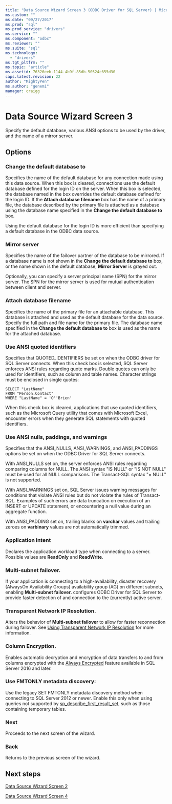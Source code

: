 ```yaml
---
title: "Data Source Wizard Screen 3 (ODBC Driver for SQL Server) | Microsoft Docs"
ms.custom: ""
ms.date: "09/27/2017"
ms.prod: "sql"
ms.prod_service: "drivers"
ms.service: ""
ms.component: "odbc"
ms.reviewer: ""
ms.suite: "sql"
ms.technology: 
  - "drivers"
ms.tgt_pltfrm: ""
ms.topic: "article"
ms.assetid: 76326eeb-1144-4b9f-85db-50524c655d30
caps.latest.revision: 22
author: "MightyPen"
ms.author: "genemi"
manager: craigg
---
```

# Data Source Wizard Screen 3

Specify the default database, various ANSI options to be used by the driver, and the name of a mirror server.

## Options

### Change the default database to

Specifies the name of the default database for any connection made using this data source. When this box is cleared, connections use the default database defined for the login ID on the server. When this box is selected, the database named in the box overrides the default database defined for the login ID. If the **Attach database filename** box has the name of a primary file, the database described by the primary file is attached as a database using the database name specified in the **Change the default database to** box.

Using the default database for the login ID is more efficient than specifying a default database in the ODBC data source.

### Mirror server

Specifies the name of the failover partner of the database to be mirrored. If a database name is not shown in the **Change the default database to** box, or the name shown is the default database, **Mirror Server** is grayed out.

Optionally, you can specify a server principal name (SPN) for the mirror server. The SPN for the mirror server is used for mutual authentication between client and server.

### Attach database filename

Specifies the name of the primary file for an attachable database. This database is attached and used as the default database for the data source. Specify the full path and file name for the primary file. The database name specified in the **Change the default database to** box is used as the name for the attached database.

### Use ANSI quoted identifiers

Specifies that QUOTED_IDENTIFIERS be set on when the ODBC driver for SQL Server connects. When this check box is selected, SQL Server enforces ANSI rules regarding quote marks. Double quotes can only be used for identifiers, such as column and table names. Character strings must be enclosed in single quotes:

```
SELECT "LastName"
FROM "Person.Contact"
WHERE "LastName" = 'O''Brien'
```

When this check box is cleared, applications that use quoted identifiers, such as the Microsoft Query utility that comes with Microsoft Excel, encounter errors when they generate SQL statements with quoted identifiers.

### Use ANSI nulls, paddings, and warnings

Specifies that the ANSI_NULLS, ANSI_WARNINGS, and ANSI_PADDINGS options be set on when the ODBC Driver for SQL Server connects.

With ANSI_NULLS set on, the server enforces ANSI rules regarding comparing columns for NULL. The ANSI syntax "IS NULL" or "IS NOT NULL" must be used for all NULL comparisons. The Transact-SQL syntax "= NULL" is not supported.

With ANSI_WARNINGS set on, SQL Server issues warning messages for conditions that violate ANSI rules but do not violate the rules of Transact-SQL. Examples of such errors are data truncation on execution of an INSERT or UPDATE statement, or encountering a null value during an aggregate function. 

With ANSI_PADDING set on, trailing blanks on **varchar** values and trailing zeroes on **varbinary** values are not automatically trimmed.

### Application intent

Declares the application workload type when connecting to a server. Possible values are **ReadOnly** and **ReadWrite**.

### Multi-subnet failover.

If your application is connecting to a high-availability, disaster recovery (AlwaysOn Availability Groups) availability group (AG) on different subnets, enabling **Multi-subnet failover.** configures ODBC Driver for SQL Server to provide faster detection of and connection to the (currently) active server.

### Transparent Network IP Resolution.

Alters the behavior of **Multi-subnet failover** to allow for faster reconnection during failover. See [Using Transparent Network IP Resolution](../../../connect/odbc/using-transparent-network-ip-resolution.md) for more information.

### Column Encryption.

Enables automatic decryption and encryption of data transfers to and from columns encrypted with the [Always Encrypted](../../../connect/odbc/using-always-encrypted-with-the-odbc-driver.md) feature available in SQL Server 2016 and later.

### Use FMTONLY metadata discovery:

Use the legacy SET FMTONLY metadata discovery method when connecting to SQL Server 2012 or newer. Enable this only when using queries not supported by [sp_describe_first_result_set](../../../relational-databases/system-stored-procedures/sp-describe-first-result-set-transact-sql.md), such as those containing temporary tables. 

### Next

Proceeds to the next screen of the wizard.

### Back

Returns to the previous screen of the wizard.

## Next steps

[Data Source Wizard Screen 2](../../../connect/odbc/windows/dsn-wizard-2.md)

[Data Source Wizard Screen 4](../../../connect/odbc/windows/dsn-wizard-4.md)
